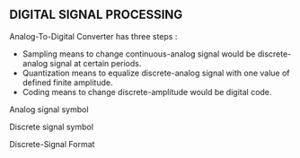 ## DIGITAL SIGNAL PROCESSING  

Analog-To-Digital Converter has three steps :  
* Sampling means to change continuous-analog signal would be discrete-analog signal at certain periods.
* Quantization means to equalize discrete-analog signal with one value of defined finite amplitude.  
* Coding means to change discrete-amplitude would be digital code.

Analog signal symbol  

Discrete signal symbol

Discrete-Signal Format

